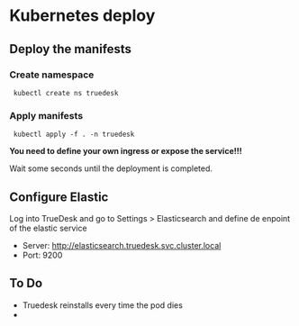 # Kubernetes deploy

## Deploy the manifests

### Create namespace
<code> kubectl create ns truedesk </code>

### Apply manifests
<code> kubectl apply -f . -n truedesk </code>

**You need to define your own ingress or expose the service!!!**


Wait some seconds until the deployment is completed.

## Configure Elastic
Log into TrueDesk and go to Settings > Elasticsearch and define de enpoint of the elastic service

- Server: http://elasticsearch.truedesk.svc.cluster.local
- Port: 9200 


## To Do

- Truedesk reinstalls every time the pod dies 
- 
